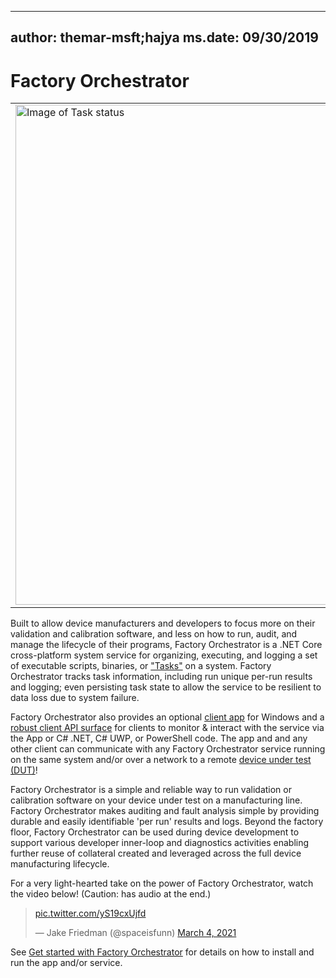 <!-- Copyright (c) Microsoft Corporation. -->
<!-- Licensed under the MIT license. -->

---
author: themar-msft;hajya
ms.date: 09/30/2019
---

# Factory Orchestrator
<table><tr>
    <td><a href="images/fo-follow-tasks.png"><img src="images/fo-follow-tasks.png" alt="Image of Task status" width="800"></a></td>
    <td><a href="images/test-results.png"><img src="images/test-results.png" alt="Image of Task run logging" width="800"></a></td>
</tr></table>

Built to allow device manufacturers and developers to focus more on their validation and calibration software, and less on how to run, audit, and manage the lifecycle of their programs, Factory Orchestrator is a .NET Core cross-platform system service for organizing, executing, and logging a set of executable scripts, binaries, or ["Tasks"](tasks-and-tasklists.md) on a system. Factory Orchestrator tracks task information, including run unique per-run results and logging; even persisting task state to allow the service to be resilient to data loss due to system failure.

Factory Orchestrator also provides an optional [client app](use-the-factory-orchestrator-app.md) for Windows and a [robust client API surface](use-the-factory-orchestrator-api.md) for clients to monitor & interact with the service via the App or C# .NET, C# UWP, or PowerShell code. The app and and any other client can communicate with any Factory Orchestrator service running on the same system and/or over a network to a remote [device under test (DUT)](https://en.wikipedia.org/wiki/Device_under_test)!

Factory Orchestrator is a simple and reliable way to run validation or calibration software on your device under test on a manufacturing line. Factory Orchestrator makes auditing and fault analysis simple by providing durable and easily identifiable 'per run' results and logs. Beyond the factory floor, Factory Orchestrator can be used during device development to support various developer inner-loop and diagnostics activities enabling further reuse of collateral created and leveraged across the full device manufacturing lifecycle.

For a very light-hearted take on the power of Factory Orchestrator, watch the video below! (Caution: has audio at the end.)

<blockquote class="twitter-tweet" data-conversation="none"><p lang="und" dir="ltr"> <a href="https://t.co/yS19cxUjfd">pic.twitter.com/yS19cxUjfd</a></p>&mdash; Jake Friedman (@spaceisfunn) <a href="https://twitter.com/spaceisfunn/status/1367594898468139015?ref_src=twsrc%5Etfw">March 4, 2021</a></blockquote> <script async src="https://platform.twitter.com/widgets.js" charset="utf-8"></script>

See [Get started with Factory Orchestrator](get-started-with-factory-orchestrator.md) for details on how to install and run the app and/or service.

